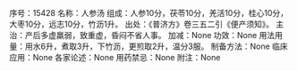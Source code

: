 序号：15428
名称：人参汤
组成：人参10分，茯苓10分，羌活10分，桂心10分，大枣10分，远志10分，竹沥1升。
出处：《普济方》卷三五二引《便产须知》。
主治：产后多虚羸弱，致重虚，昏闷不省人事。
加减：None
功效：None
用法用量：用水6升，煮取3升，下竹沥，更煎取2升，温分3服。
制备方法：None
临床应用：None
各家论述：None
用药禁忌：None
附注：None
